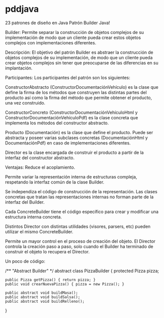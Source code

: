 ﻿# pddjava
23 patrones de diseño en Java
Patrón Builder Java!


Builder:
Permite separar la construcción de objetos complejos de su implementación de modo que un cliente pueda crear estos objetos complejos con implementaciones diferentes.


Descripción:
El objetivo del patrón Builder es abstraer la construcción de objetos complejos de su implementación, de modo que un cliente pueda crear objetos complejos sin tener que preocuparse de las diferencias en su implantación.
 

Participantes:
Los participantes del patrón son los siguientes:

ConstructorAbstracto (ConstructorDocumentaciónVehículo) es la clase que define la firma de los métodos que construyen las distintas partes del producto así como la firma del método que permite obtener el producto, una vez construido.

ConstructorConcreto (ConstructorDocumentaciónVehículoHtml y ConstructorDocumentaciónVehículoPdf) es la clase concreta que implementa los métodos del constructor abstracto.

Producto (Documentación) es la clase que define el producto. Puede ser abstracta y poseer varias subclases concretas (DocumentaciónHtml y DocumentaciónPdf) en caso de implementaciones diferentes.

Director es la clase encargada de construir el producto a partir de la interfaz del constructor abstracto.


Ventajas:
Reduce el acoplamiento.

Permite variar la representación interna de estructuras compleja, respetando la interfaz común de la clase Builder.

Se independiza el código de construcción de la representación. Las clases concretas que tratan las representaciones internas no forman parte de la interfaz del Builder.

Cada ConcreteBuilder tiene el código específico para crear y modificar una estructura interna concreta.

Distintos Director con distintas utilidades (visores, parsers, etc) pueden utilizar el mismo ConcreteBuilder.

Permite un mayor control en el proceso de creación del objeto. El Director controla la creación paso a paso, solo cuando el Builder ha terminado de construir el objeto lo recupera el Director.
 

Un poco de código:

/** "Abstract Builder" */
abstract class PizzaBuilder {
    protected Pizza pizza;

    public Pizza getPizza() { return pizza; }
    public void crearNuevaPizza() { pizza = new Pizza(); }

    public abstract void buildMasa();
    public abstract void buildSalsa();
    public abstract void buildRelleno();
}
